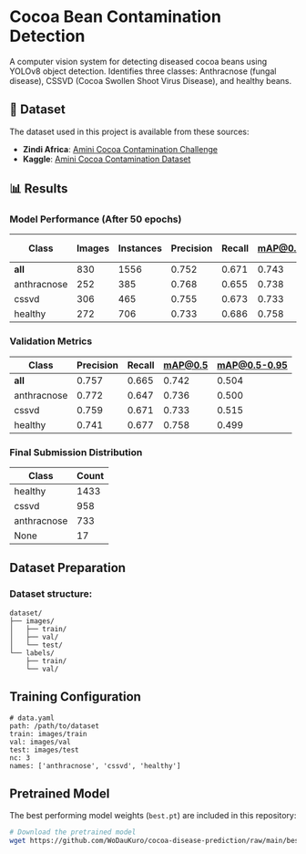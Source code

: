 # Cocoa Bean Contamination Detection

A computer vision system for detecting diseased cocoa beans using YOLOv8 object detection. Identifies three classes: Anthracnose (fungal disease), CSSVD (Cocoa Swollen Shoot Virus Disease), and healthy beans.

## 📂 Dataset

The dataset used in this project is available from these sources:

- **Zindi Africa**: [Amini Cocoa Contamination Challenge](https://zindi.africa/competitions/amini-cocoa-contamination-challenge/data)
- **Kaggle**: [Amini Cocoa Contamination Dataset](https://www.kaggle.com/datasets/ohagwucollinspatrick/amini-cocoa-contamination-dataset)

## 📊 Results

### Model Performance (After 50 epochs)

| Class          | Images | Instances | Precision | Recall | mAP@0.5 | mAP@0.5-0.95 |
|----------------|--------|-----------|-----------|--------|---------|--------------|
| **all**        | 830    | 1556      | 0.752     | 0.671  | 0.743   | 0.505        |
| anthracnose    | 252    | 385       | 0.768     | 0.655  | 0.738   | 0.502        |
| cssvd          | 306    | 465       | 0.755     | 0.673  | 0.733   | 0.514        |
| healthy        | 272    | 706       | 0.733     | 0.686  | 0.758   | 0.500        |

### Validation Metrics

| Class          | Precision | Recall | mAP@0.5 | mAP@0.5-0.95 |
|----------------|-----------|--------|---------|--------------|
| **all**        | 0.757     | 0.665  | 0.742   | 0.504        |
| anthracnose    | 0.772     | 0.647  | 0.736   | 0.500        |
| cssvd          | 0.759     | 0.671  | 0.733   | 0.515        |
| healthy        | 0.741     | 0.677  | 0.758   | 0.499        |

### Final Submission Distribution

| Class          | Count |
|----------------|-------|
| healthy        | 1433  |
| cssvd          | 958   |
| anthracnose    | 733   |
| None           | 17    |

## Dataset Preparation

### Dataset structure:

    dataset/
    ├── images/
    │   ├── train/
    │   ├── val/
    │   └── test/
    └── labels/
        ├── train/
        └── val/

## Training Configuration

    # data.yaml
    path: /path/to/dataset
    train: images/train
    val: images/val
    test: images/test
    nc: 3
    names: ['anthracnose', 'cssvd', 'healthy']

## Pretrained Model

The best performing model weights (`best.pt`) are included in this repository:

```bash
# Download the pretrained model
wget https://github.com/WoDauKuro/cocoa-disease-prediction/raw/main/best.pt